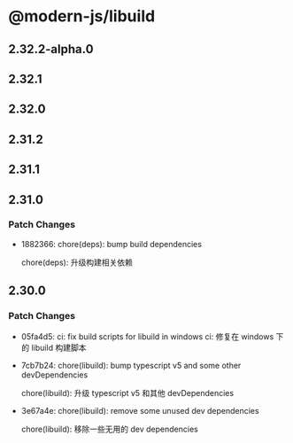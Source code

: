 # @modern-js/libuild

## 2.32.2-alpha.0

## 2.32.1

## 2.32.0

## 2.31.2

## 2.31.1

## 2.31.0

### Patch Changes

- 1882366: chore(deps): bump build dependencies

  chore(deps): 升级构建相关依赖

## 2.30.0

### Patch Changes

- 05fa4d5: ci: fix build scripts for libuild in windows
  ci: 修复在 windows 下的 libuild 构建脚本
- 7cb7b24: chore(libuild): bump typescript v5 and some other devDependencies

  chore(libuild): 升级 typescript v5 和其他 devDependencies

- 3e67a4e: chore(libuild): remove some unused dev dependencies

  chore(libuild): 移除一些无用的 dev dependencies
